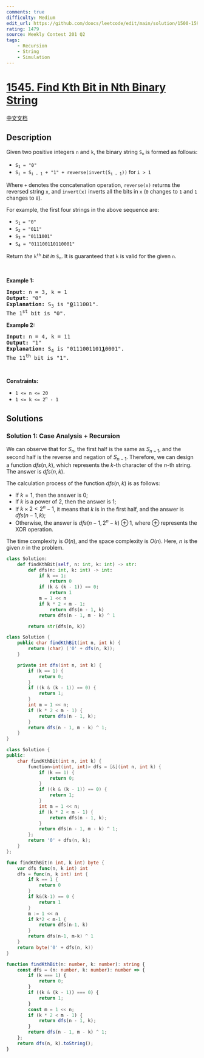 ```yaml
---
comments: true
difficulty: Medium
edit_url: https://github.com/doocs/leetcode/edit/main/solution/1500-1599/1545.Find%20Kth%20Bit%20in%20Nth%20Binary%20String/README_EN.md
rating: 1479
source: Weekly Contest 201 Q2
tags:
    - Recursion
    - String
    - Simulation
---
```


# [1545. Find Kth Bit in Nth Binary String](https://leetcode.com/problems/find-kth-bit-in-nth-binary-string)

[中文文档](/solution/1500-1599/1545.Find%20Kth%20Bit%20in%20Nth%20Binary%20String/README.md)

## Description

<p>Given two positive integers <code>n</code> and <code>k</code>, the binary string <code>S<sub>n</sub></code> is formed as follows:</p>

<ul>
	<li><code>S<sub>1</sub> = &quot;0&quot;</code></li>
	<li><code>S<sub>i</sub> = S<sub>i - 1</sub> + &quot;1&quot; + reverse(invert(S<sub>i - 1</sub>))</code> for <code>i &gt; 1</code></li>
</ul>

<p>Where <code>+</code> denotes the concatenation operation, <code>reverse(x)</code> returns the reversed string <code>x</code>, and <code>invert(x)</code> inverts all the bits in <code>x</code> (<code>0</code> changes to <code>1</code> and <code>1</code> changes to <code>0</code>).</p>

<p>For example, the first four strings in the above sequence are:</p>

<ul>
	<li><code>S<sub>1 </sub>= &quot;0&quot;</code></li>
	<li><code>S<sub>2 </sub>= &quot;0<strong>1</strong>1&quot;</code></li>
	<li><code>S<sub>3 </sub>= &quot;011<strong>1</strong>001&quot;</code></li>
	<li><code>S<sub>4</sub> = &quot;0111001<strong>1</strong>0110001&quot;</code></li>
</ul>

<p>Return <em>the</em> <code>k<sup>th</sup></code> <em>bit</em> <em>in</em> <code>S<sub>n</sub></code>. It is guaranteed that <code>k</code> is valid for the given <code>n</code>.</p>

<p>&nbsp;</p>
<p><strong class="example">Example 1:</strong></p>

<pre>
<strong>Input:</strong> n = 3, k = 1
<strong>Output:</strong> &quot;0&quot;
<strong>Explanation:</strong> S<sub>3</sub> is &quot;<strong><u>0</u></strong>111001&quot;.
The 1<sup>st</sup> bit is &quot;0&quot;.
</pre>

<p><strong class="example">Example 2:</strong></p>

<pre>
<strong>Input:</strong> n = 4, k = 11
<strong>Output:</strong> &quot;1&quot;
<strong>Explanation:</strong> S<sub>4</sub> is &quot;0111001101<strong><u>1</u></strong>0001&quot;.
The 11<sup>th</sup> bit is &quot;1&quot;.
</pre>

<p>&nbsp;</p>
<p><strong>Constraints:</strong></p>

<ul>
	<li><code>1 &lt;= n &lt;= 20</code></li>
	<li><code>1 &lt;= k &lt;= 2<sup>n</sup> - 1</code></li>
</ul>

## Solutions

### Solution 1: Case Analysis + Recursion

We can observe that for $S_n$, the first half is the same as $S_{n-1}$, and the second half is the reverse and negation of $S_{n-1}$. Therefore, we can design a function $dfs(n, k)$, which represents the $k$-th character of the $n$-th string. The answer is $dfs(n, k)$.

The calculation process of the function $dfs(n, k)$ is as follows:

-   If $k = 1$, then the answer is $0$;
-   If $k$ is a power of $2$, then the answer is $1$;
-   If $k \times 2 < 2^n - 1$, it means that $k$ is in the first half, and the answer is $dfs(n - 1, k)$;
-   Otherwise, the answer is $dfs(n - 1, 2^n - k) \oplus 1$, where $\oplus$ represents the XOR operation.

The time complexity is $O(n)$, and the space complexity is $O(n)$. Here, $n$ is the given $n$ in the problem.

<!-- tabs:start -->

```python
class Solution:
    def findKthBit(self, n: int, k: int) -> str:
        def dfs(n: int, k: int) -> int:
            if k == 1:
                return 0
            if (k & (k - 1)) == 0:
                return 1
            m = 1 << n
            if k * 2 < m - 1:
                return dfs(n - 1, k)
            return dfs(n - 1, m - k) ^ 1

        return str(dfs(n, k))
```

```java
class Solution {
    public char findKthBit(int n, int k) {
        return (char) ('0' + dfs(n, k));
    }

    private int dfs(int n, int k) {
        if (k == 1) {
            return 0;
        }
        if ((k & (k - 1)) == 0) {
            return 1;
        }
        int m = 1 << n;
        if (k * 2 < m - 1) {
            return dfs(n - 1, k);
        }
        return dfs(n - 1, m - k) ^ 1;
    }
}
```

```cpp
class Solution {
public:
    char findKthBit(int n, int k) {
        function<int(int, int)> dfs = [&](int n, int k) {
            if (k == 1) {
                return 0;
            }
            if ((k & (k - 1)) == 0) {
                return 1;
            }
            int m = 1 << n;
            if (k * 2 < m - 1) {
                return dfs(n - 1, k);
            }
            return dfs(n - 1, m - k) ^ 1;
        };
        return '0' + dfs(n, k);
    }
};
```

```go
func findKthBit(n int, k int) byte {
	var dfs func(n, k int) int
	dfs = func(n, k int) int {
		if k == 1 {
			return 0
		}
		if k&(k-1) == 0 {
			return 1
		}
		m := 1 << n
		if k*2 < m-1 {
			return dfs(n-1, k)
		}
		return dfs(n-1, m-k) ^ 1
	}
	return byte('0' + dfs(n, k))
}
```

```ts
function findKthBit(n: number, k: number): string {
    const dfs = (n: number, k: number): number => {
        if (k === 1) {
            return 0;
        }
        if ((k & (k - 1)) === 0) {
            return 1;
        }
        const m = 1 << n;
        if (k * 2 < m - 1) {
            return dfs(n - 1, k);
        }
        return dfs(n - 1, m - k) ^ 1;
    };
    return dfs(n, k).toString();
}
```

<!-- tabs:end -->

<!-- end -->
